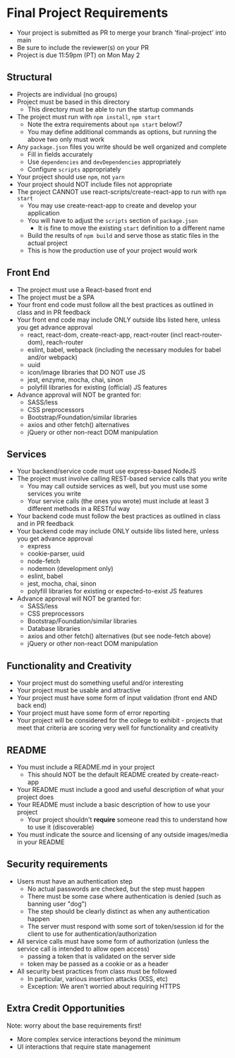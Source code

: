 # Final Project Requirements

* Your project is submitted as PR to merge your branch 'final-project' into main
* Be sure to include the reviewer(s) on your PR
* Project is due 11:59pm (PT) on Mon May 2

## Structural
* Projects are individual (no groups)
* Project must be based in this directory
    * This directory must be able to run the startup commands
* The project must run with `npm install`, `npm start`
    * Note the extra requirements about `npm start` below!7
    * You may define additional commands as options, but running the above two only must work
* Any `package.json` files you write should be well organized and complete
    * Fill in fields accurately
    * Use `dependencies` and `devDependencies` appropriately
    * Configure `scripts` appropriately
* Your project should use `npm`, not `yarn`
* Your project should NOT include files not appropriate
* The project CANNOT use react-scripts/create-react-app to run with `npm start`
    * You may use create-react-app to create and develop your application
    * You will have to adjust the `scripts` section of `package.json` 
      * It is fine to move the existing `start` definition to a different name
    * Build the results of `npm build` and serve those as static files in the actual project
    * This is how the production use of your project would work

## Front End
* The project must use a React-based front end
* The project must be a SPA
* Your front end code must follow all the best practices as outlined in class and in PR feedback
* Your front end code may include ONLY outside libs listed here, unless you get advance approval
    * react, react-dom, create-react-app, react-router (incl react-router-dom), reach-router
    * eslint, babel, webpack (including the necessary modules for babel and/or webpack)
    * uuid
    * icon/image libraries that DO NOT use JS
    * jest, enzyme, mocha, chai, sinon 
    * polyfill libraries for existing (official) JS features
* Advance approval will NOT be granted for:
    * SASS/less
    * CSS preprocessors
    * Bootstrap/Foundation/similar libraries
    * axios and other fetch() alternatives
    * jQuery or other non-react DOM manipulation

## Services
* Your backend/service code must use express-based NodeJS
* The project must involve calling REST-based service calls that you write
    * You may call outside services as well, but you must use some services you write
    * Your service calls (the ones you wrote) must include at least 3 different methods in a RESTful way
* Your backend code must follow the best practices as outlined in class and in PR feedback 
* Your backend code may include ONLY outside libs listed here, unless you get advance approval
    * express
    * cookie-parser, uuid
    * node-fetch
    * nodemon (development only)
    * eslint, babel
    * jest, mocha, chai, sinon
    * polyfill libraries for existing or expected-to-exist JS features
* Advance approval will NOT be granted for:
    * SASS/less
    * CSS preprocessors
    * Bootstrap/Foundation/similar libraries
    * Database libraries
    * axios and other fetch() alternatives (but see node-fetch above)
    * jQuery or other non-react DOM manipulation

## Functionality and Creativity 
* Your project must do something useful and/or interesting
* Your project must be usable and attractive
* Your project must have some form of input validation (front end AND back end)
* Your project must have some form of error reporting
* Your project will be considered for the college to exhibit - projects that meet that criteria are scoring very well for functionality and creativity

## README
* You must include a README.md in your project
  * This should NOT be the default README created by create-react-app
* Your README must include a good and useful description of what your project does
* Your README must include a basic description of how to use your project
    * Your project shouldn't **require** someone read this to understand how to use it (discoverable)
* You must indicate the source and licensing of any outside images/media in your README

## Security requirements
* Users must have an authentication step
    * No actual passwords are checked, but the step must happen
    * There must be some case where authentication is denied (such as banning user "dog")
    * The step should be clearly distinct as when any authentication happen
    * The server must respond with some sort of token/session id for the client to use for authentication/authorization
* All service calls must have some form of authorization (unless the service call is intended to allow open access)
    * passing a token that is validated on the server side
    * token may be passed as a cookie or as a header
* All security best practices from class must be followed
    * In particular, various insertion attacks (XSS, etc)
    * Exception: We aren't worried about requiring HTTPS

## Extra Credit Opportunities 
Note: worry about the base requirements first!
* More complex service interactions beyond the minimum
* UI interactions that require state management

